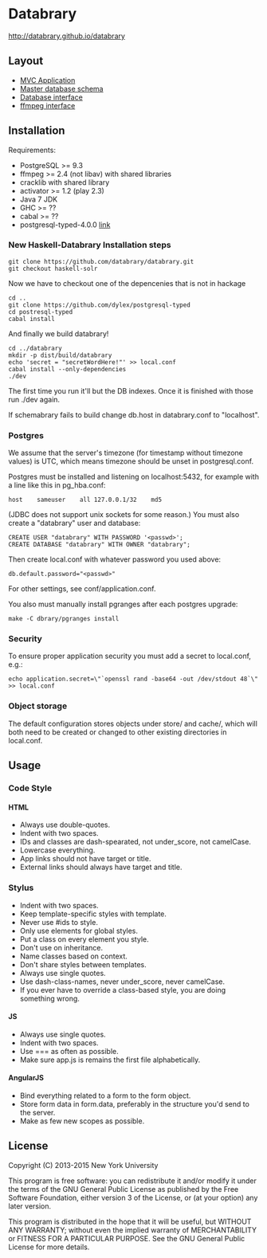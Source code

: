 # Databrary

http://databrary.github.io/databrary

## Layout

* [MVC Application](app/)
* [Master database schema](conf/schema.sql)
* [Database interface](dbrary/)
* [ffmpeg interface](media/)

## Installation

Requirements:
- PostgreSQL >= 9.3
- ffmpeg >= 2.4 (not libav) with shared libraries
- cracklib with shared library
- activator >= 1.2 (play 2.3)
- Java 7 JDK
- GHC >= ??
- cabal >= ??
- postgresql-typed-4.0.0 [link](https://github.com/dylex/postgresql-typed)

### New Haskell-Databrary Installation steps
    git clone https://github.com/databrary/databrary.git
    git checkout haskell-solr

Now we have to checkout one of the depencenies that is not in hackage

    cd ..
    git clone https://github.com/dylex/postgresql-typed
    cd postresql-typed
    cabal install

And finally we build databrary!

    cd ../databrary
    mkdir -p dist/build/databrary
    echo 'secret = "secretWordHere!"' >> local.conf
    cabal install --only-dependencies
    ./dev

The first time you run it'll but the DB indexes. Once it is finished with those run ./dev again.

If schemabrary fails to build change db.host in databrary.conf to "localhost".

### Postgres

We assume that the server's timezone (for timestamp without timezone values) is
UTC, which means timezone should be unset in postgresql.conf.

Postgres must be installed and listening on localhost:5432, for example with a
line like this in pg\_hba.conf:

    host	sameuser	all	127.0.0.1/32	md5

(JDBC does not support unix sockets for some reason.)  You must also create a
"databrary" user and database:

    CREATE USER "databrary" WITH PASSWORD '<passwd>';
    CREATE DATABASE "databrary" WITH OWNER "databrary";

Then create local.conf with whatever password you used above:

    db.default.password="<passwd>"

For other settings, see conf/application.conf.

You also must manually install pgranges after each postgres upgrade:

    make -C dbrary/pgranges install

### Security

To ensure proper application security you must add a secret to local.conf,
e.g.:

    echo application.secret=\"`openssl rand -base64 -out /dev/stdout 48`\" >> local.conf

### Object storage

The default configuration stores objects under store/ and cache/, which will
both need to be created or changed to other existing directories in local.conf.

## Usage

### Code Style

#### HTML

* Always use double-quotes.
* Indent with two spaces.
* IDs and classes are dash-spearated, not under_score, not camelCase.
* Lowercase everything.
* App links should not have target or title.
* External links should always have target and title.

### Stylus

* Indent with two spaces.
* Keep template-specific styles with template.
* Never use #ids to style.
* Only use elements for global styles.
* Put a class on every element you style.
* Don't use on inheritance.
* Name classes based on context.
* Don't share styles between templates.
* Always use single quotes.
* Use dash-class-names, never under_score, never camelCase.
* If you ever have to override a class-based style, you are doing something wrong.

#### JS

* Always use single quotes.
* Indent with two spaces.
* Use === as often as possible.
* Make sure app.js is remains the first file alphabetically.

#### AngularJS

* Bind everything related to a form to the form object.
* Store form data in form.data, preferably in the structure you'd send to the server.
* Make as few new scopes as possible.

## License

Copyright (C) 2013-2015 New York University

This program is free software: you can redistribute it and/or modify
it under the terms of the GNU General Public License as published by
the Free Software Foundation, either version 3 of the License, or
(at your option) any later version.

This program is distributed in the hope that it will be useful,
but WITHOUT ANY WARRANTY; without even the implied warranty of
MERCHANTABILITY or FITNESS FOR A PARTICULAR PURPOSE.  See the
GNU General Public License for more details.
